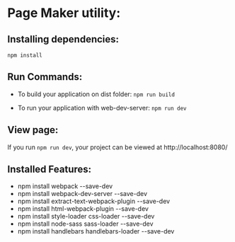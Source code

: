 # Page Maker utility:


## Installing dependencies:
`npm install`

## Run Commands:
- To build your application on dist folder:
  `npm run build`

- To run your application with web-dev-server:
  `npm run dev`

## View page:

If you run `npm run dev`, your project can be viewed at http://localhost:8080/

## Installed Features:

- npm install webpack --save-dev
- npm install webpack-dev-server --save-dev
- npm install extract-text-webpack-plugin --save-dev
- npm install html-webpack-plugin --save-dev
- npm install style-loader css-loader --save-dev
- npm install node-sass sass-loader --save-dev
- npm install handlebars handlebars-loader --save-dev